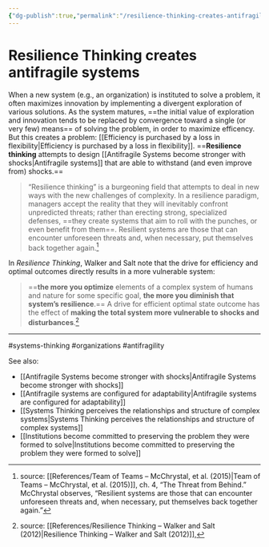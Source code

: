 ```yaml
---
{"dg-publish":true,"permalink":"/resilience-thinking-creates-antifragile-systems/"}
---
```


# Resilience Thinking creates antifragile systems

When a new system (e.g., an organization) is instituted to solve a problem, it often maximizes innovation by implementing a divergent exploration of various solutions. As the system matures, ==the initial value of exploration and innovation tends to be replaced by convergence toward a single (or very few) means== of solving the problem, in order to maximize efficency. But this creates a problem: [[Efficiency is purchased by a loss in flexibility\|Efficiency is purchased by a loss in flexibility]]. ==**Resilience thinking** attempts to design [[Antifragile Systems become stronger with shocks\|Antifragile systems]] that are able to withstand (and even improve from) shocks.==

> “Resilience thinking” is a burgeoning field that attempts to deal in new ways with the new challenges of complexity. In a resilience paradigm, managers accept the reality that they will inevitably confront unpredicted threats; rather than erecting strong, specialized defenses, ==they create systems that aim to roll with the punches, or even benefit from them==. Resilient systems are those that can encounter unforeseen threats and, when necessary, put themselves back together again.[^1]

In *Resilience Thinking*, Walker and Salt note that the drive for efficiency and optimal outcomes directly results in a more vulnerable system:

> ==**the more you optimize** elements of a complex system of humans and nature for some specific goal, **the more you diminish that system’s resilience**.== A drive for efficient optimal state outcome has the effect of **making the total system more vulnerable to shocks and disturbances**.[^2]


---
#systems-thinking #organizations #antifragility 

See also:
- [[Antifragile Systems become stronger with shocks\|Antifragile Systems become stronger with shocks]]
- [[Antifragile systems are configured for adaptability\|Antifragile systems are configured for adaptability]]
- [[Systems Thinking perceives the relationships and structure of complex systems\|Systems Thinking perceives the relationships and structure of complex systems]]
- [[Institutions become committed to preserving the problem they were formed to solve\|Institutions become committed to preserving the problem they were formed to solve]]

[^1]: source: [[References/Team of Teams – McChrystal, et al. (2015)\|Team of Teams – McChrystal, et al. (2015)]], ch. 4, “The Threat from Behind.” McChrystal observes, “Resilient systems are those that can encounter unforeseen threats and, when necessary, put themselves back together again.”
[^2]: source: [[References/Resilience Thinking – Walker and Salt (2012)\|Resilience Thinking – Walker and Salt (2012)]], 
